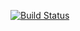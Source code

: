 [![Build Status](https://travis-ci.com/zhengr/rzblog.github.io.svg?branch=master&foo=bar)](https://travis-ci.com/zhengr/rzblog.github.io)
